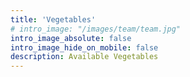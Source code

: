 ```yaml
---
title: 'Vegetables'
# intro_image: "/images/team/team.jpg"
intro_image_absolute: false
intro_image_hide_on_mobile: false
description: Available Vegetables
---
```


